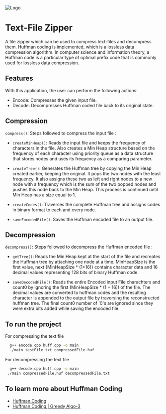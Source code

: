 
![Logo](https://e7.pngegg.com/pngimages/258/300/png-clipart-computer-icons-zip-truetype-icon-file-zip-miscellaneous-white.png)


# Text-File Zipper

A file zipper which can be used to compress text-files and decompress them.
Huffman coding is implemented, which is a lossless data compression algorithm.
In computer science and information theory, a Huffman code is a particular type of optimal 
prefix code that is commonly used for lossless data compression.


## Features

With this application, the user can perform the following actions:

- Encode: Compresses the given input file.
- Decode: Decompresses Huffman coded file back to its original state.
## Compression 

`compress()`: Steps followed to compress the input file :

- `createMinHeap()`: Reads the input file and keeps the frequency of characters in the file. Also creates a Min Heap structure based on the frequency of each character using priority queue as a data structure that stores nodes and uses its frequency as a comparing parameter.

- `createTree()`: Generates the Huffman tree by copying the Min Heap created earlier, keeping the original. It pops the two nodes with the least frequency. It also assigns these two as left and right nodes to a new node with a frequency which is the sum of the two popped nodes and pushes this node back to the Min Heap. This process is continued until Min Heap has a size equal to 1.

- `createCodes()`: Traverses the complete Huffman tree and assigns codes in binary format to each and every node.

- `saveEncodedFile()`: Saves the Huffman encoded file to an output file.

## Decompression

`decompress()`: Steps followed to decompress the Huffman encoded file :

- `getTree()`: Reads the Min Heap kept at the start of the file and recreates the Huffman tree by attaching one node at a time. MinHeapSize is the first value, next {MinHeapSize * (1+16)} contains character data and 16 decimal values representing 128 bits of binary Huffman code.

- `saveDecodedFile()`: Reads the entire Encoded input File charachters and count0 by ignoring the first (MinHeapSize * (1 + 16)) of the file. The decimal values are converted to huffman codes and the resulting character is appended to the output file by traversing the reconstructed huffman tree. The final count0 number of '0's are ignored since they were extra bits added while saving the encoded file.


## To run the project 

For compressing the text file 
```bash
  g++ encode.cpp huff.cpp -o main
  ./main testFile.txt compressedFile.huf
```

For decompressing the text file

```bash
  g++ decode.cpp huff.cpp -o main
 ./main compressedFile.huf decompressedFile.txt
```



## To learn more about Huffman Coding

 - [Huffman Coding](https://en.wikipedia.org/wiki/Huffman_coding)
 - [Huffman Coding | Greedy Algo-3](https://www.geeksforgeeks.org/huffman-coding-greedy-algo-3/)
